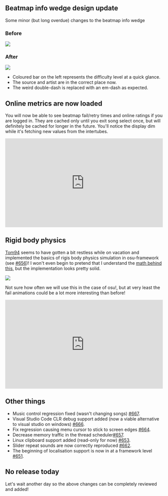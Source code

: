 ## Beatmap info wedge design update

Some minor (but long overdue) changes to the beatmap info wedge

### Before

![](https://puu.sh/vuyYa/c864adf33f.png)

### After

![](https://puu.sh/vuyZI/a83c37227e.png)

- Coloured bar on the left represents the difficulty level at a quick glance.
- The source and artist are in the correct place now.
- The weird double-dash is replaced with an em-dash as expected.

## Online metrics are now loaded

You will now be able to see beatmap fail/retry times and online ratings if you are logged in. They are cached only until you exit song select once, but will definitely be cached for longer in the future. You'll notice the display dim while it's fetching new values from the intertubes.

<div style="width: 100%; height: 0px; position: relative; padding-bottom: 56.250%;"><iframe src="https://streamable.com/s/p601z/brxkgf" frameborder="0" width="100%" height="100%" allowfullscreen style="width: 100%; height: 100%; position: absolute;"></iframe></div>

## Rigid body physics

[Tom94](https://github.com/Tom94) seems to have gotten a bit restless while on vacation and implemented the basics of rigis body physics simulation in osu-framework (see [#656](https://github.com/ppy/osu-framework/pull/656))! I won't even begin to pretend that I understand the [math behind this](http://i.imgur.com/LVf7d4d.png), but the implementation looks pretty solid.

![](https://puu.sh/vulcm/cca30ab2d1.png)

Not sure how often we will use this in the case of osu!, but at very least the fail animations could be a lot more interesting than before!

<div style="width: 100%; height: 0px; position: relative; padding-bottom: 56.250%;"><iframe src="https://streamable.com/s/mb571/abbfka" frameborder="0" width="100%" height="100%" allowfullscreen style="width: 100%; height: 100%; position: absolute;"></iframe></div>

## Other things

- Music control regression fixed (wasn't changing songs) [#667](https://github.com/ppy/osu/pull/667).
- Visual Studio Code CLR debug support added (now a viable alternative to visual studio on windows) [#666](https://github.com/ppy/osu/pull/666).
- Fix regression causing menu cursor to stick to screen edges [#664](https://github.com/ppy/osu/pull/664).
- Decrease memory traffic in the thread scheduler[#657](https://github.com/ppy/osu-framework/pull/657).
- Linux clipboard support added (read-only for now) [#653](https://github.com/ppy/osu-framework/pull/653).
- Slider repeat sounds are now correctly reproduced [#662](https://github.com/ppy/osu/pull/662).
- The beginning of localisation support is now in at a framework level [#651](https://github.com/ppy/osu-framework/pull/651).

## No release today

Let's wait another day so the above changes can be completely reviewed and added!